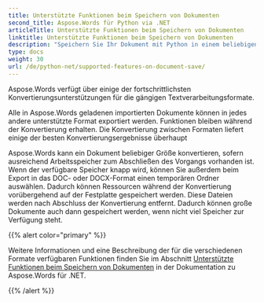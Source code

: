 ```yaml
---
title: Unterstützte Funktionen beim Speichern von Dokumenten
second_title: Aspose.Words für Python via .NET
articleTitle: Unterstützte Funktionen beim Speichern von Dokumenten
linktitle: Unterstützte Funktionen beim Speichern von Dokumenten
description: "Speichern Sie Ihr Dokument mit Python in einem beliebigen unterstützten Format. Konvertieren und exportieren Sie ein Dokument beliebiger Größe."
type: docs
weight: 30
url: /de/python-net/supported-features-on-document-save/
---
```


Aspose.Words verfügt über einige der fortschrittlichsten Konvertierungsunterstützungen für die gängigen Textverarbeitungsformate.

Alle in Aspose.Words geladenen importierten Dokumente können in jedes andere unterstützte Format exportiert werden. Funktionen bleiben während der Konvertierung erhalten. Die Konvertierung zwischen Formaten liefert einige der besten Konvertierungsergebnisse überhaupt

Aspose.Words kann ein Dokument beliebiger Größe konvertieren, sofern ausreichend Arbeitsspeicher zum Abschließen des Vorgangs vorhanden ist. Wenn der verfügbare Speicher knapp wird, können Sie außerdem beim Export in das DOC- oder DOCX-Format einen temporären Ordner auswählen. Dadurch können Ressourcen während der Konvertierung vorübergehend auf der Festplatte gespeichert werden. Diese Dateien werden nach Abschluss der Konvertierung entfernt. Dadurch können große Dokumente auch dann gespeichert werden, wenn nicht viel Speicher zur Verfügung steht.

{{% alert color="primary" %}}

Weitere Informationen und eine Beschreibung der für die verschiedenen Formate verfügbaren Funktionen finden Sie im Abschnitt [Unterstützte Funktionen beim Speichern von Dokumenten](/words/de/net/supported-features-on-document-save/) in der Dokumentation zu Aspose.Words für .NET.

{{% /alert %}}